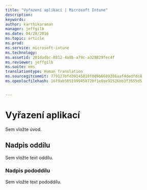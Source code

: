 ```yaml
---
title: "Vyřazení aplikací | Microsoft Intune"
description: 
keywords: 
author: karthikaraman
manager: jeffgilb
ms.date: 04/28/2016
ms.topic: article
ms.prod: 
ms.service: microsoft-intune
ms.technology: 
ms.assetid: 201dadbc-8812-4a8b-a79c-a328829fec4f
ms.reviewer: jeffgilb
ms.suite: ems
translationtype: Human Translation
ms.sourcegitcommit: 779127bfd39145010f0d9b6609286aaf4dedfdc8
ms.openlocfilehash: 16f9ab5651999458728f1e0ae91526bb3f3555d5


---
```


# Vyřazení aplikací
Sem vložte úvod.

## Nadpis oddílu
Sem vložte text oddílu.

### Nadpis pododdílu
Sem vložte text pododdílu.




<!--HONumber=Jun16_HO4-->


